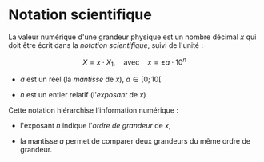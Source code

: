# Notation scientifique

La valeur numérique d'une grandeur physique est un nombre décimal $x$
qui doit être écrit dans la *notation scientifique*, suivi de l'unité :

$$X = x\cdot X_1,\quad \mathsf{avec}\quad x = \pm a \cdot 10^n$$

-   $a$ est un réel (la *mantisse* de $x$), $a\in[0;10[$

-   $n$ est un entier relatif (l'*exposant* de $x$)

Cette notation hiérarchise l'information numérique :

-   l'exposant $n$ indique l'*ordre de grandeur* de $x$,

-   la mantisse $a$ permet de comparer deux grandeurs du même ordre de
    grandeur.

